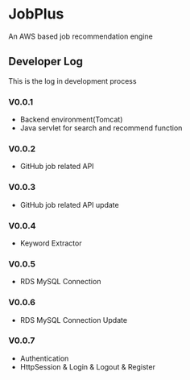 # JobPlus
An AWS based job recommendation engine
## Developer Log
This is the log in development process
### V0.0.1
* Backend environment(Tomcat)
* Java servlet for search and recommend function
### V0.0.2
* GitHub job related API
### V0.0.3
* GitHub job related API update
### V0.0.4
* Keyword Extractor
### V0.0.5
* RDS MySQL Connection
### V0.0.6
* RDS MySQL Connection Update
### V0.0.7
* Authentication
* HttpSession & Login & Logout & Register



